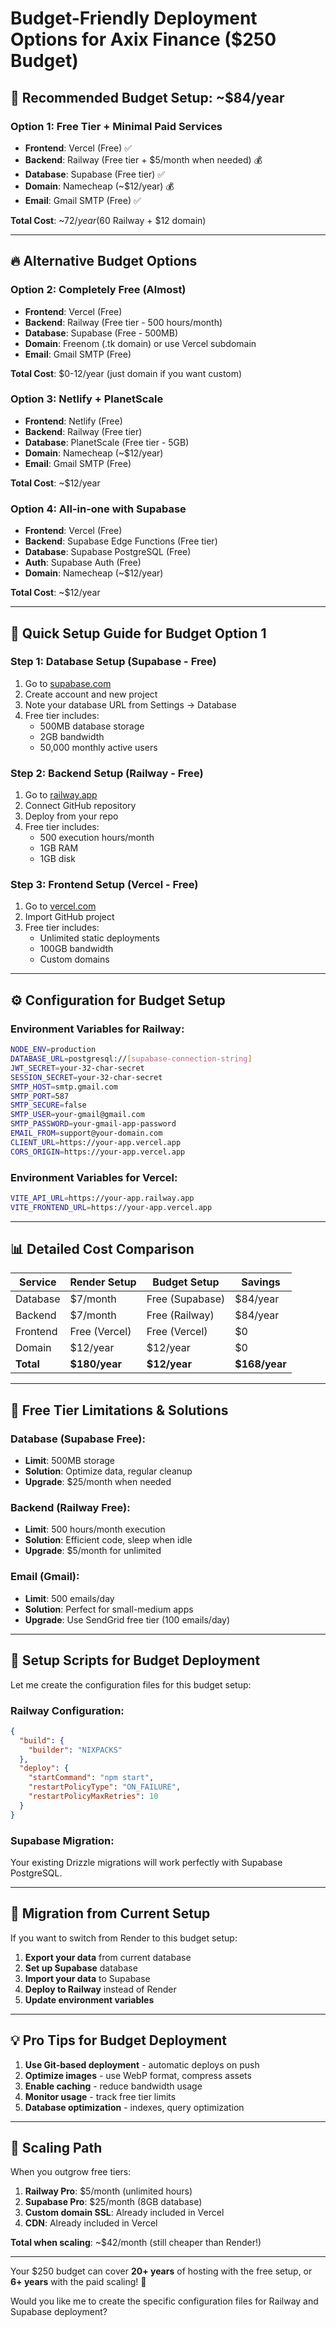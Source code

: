 # Budget-Friendly Deployment Options for Axix Finance ($250 Budget)

## 🎯 Recommended Budget Setup: **~$84/year**

### Option 1: Free Tier + Minimal Paid Services
- **Frontend**: Vercel (Free) ✅
- **Backend**: Railway (Free tier + $5/month when needed) 💰
- **Database**: Supabase (Free tier) ✅  
- **Domain**: Namecheap (~$12/year) 💰
- **Email**: Gmail SMTP (Free) ✅

**Total Cost**: ~$72/year ($60 Railway + $12 domain)

---

## 🔥 Alternative Budget Options

### Option 2: Completely Free (Almost)
- **Frontend**: Vercel (Free)
- **Backend**: Railway (Free tier - 500 hours/month)
- **Database**: Supabase (Free - 500MB)
- **Domain**: Freenom (.tk domain) or use Vercel subdomain
- **Email**: Gmail SMTP (Free)

**Total Cost**: $0-12/year (just domain if you want custom)

### Option 3: Netlify + PlanetScale
- **Frontend**: Netlify (Free)
- **Backend**: Railway (Free tier)
- **Database**: PlanetScale (Free tier - 5GB)
- **Domain**: Namecheap (~$12/year)
- **Email**: Gmail SMTP (Free)

**Total Cost**: ~$12/year

### Option 4: All-in-one with Supabase
- **Frontend**: Vercel (Free)
- **Backend**: Supabase Edge Functions (Free tier)
- **Database**: Supabase PostgreSQL (Free)
- **Auth**: Supabase Auth (Free)
- **Domain**: Namecheap (~$12/year)

**Total Cost**: ~$12/year

---

## 🚀 Quick Setup Guide for Budget Option 1

### Step 1: Database Setup (Supabase - Free)
1. Go to [supabase.com](https://supabase.com)
2. Create account and new project
3. Note your database URL from Settings → Database
4. Free tier includes:
   - 500MB database storage
   - 2GB bandwidth
   - 50,000 monthly active users

### Step 2: Backend Setup (Railway - Free)
1. Go to [railway.app](https://railway.app)
2. Connect GitHub repository
3. Deploy from your repo
4. Free tier includes:
   - 500 execution hours/month
   - 1GB RAM
   - 1GB disk

### Step 3: Frontend Setup (Vercel - Free)
1. Go to [vercel.com](https://vercel.com)
2. Import GitHub project
3. Free tier includes:
   - Unlimited static deployments
   - 100GB bandwidth
   - Custom domains

---

## ⚙️ Configuration for Budget Setup

### Environment Variables for Railway:
```bash
NODE_ENV=production
DATABASE_URL=postgresql://[supabase-connection-string]
JWT_SECRET=your-32-char-secret
SESSION_SECRET=your-32-char-secret
SMTP_HOST=smtp.gmail.com
SMTP_PORT=587
SMTP_SECURE=false
SMTP_USER=your-gmail@gmail.com
SMTP_PASSWORD=your-gmail-app-password
EMAIL_FROM=support@your-domain.com
CLIENT_URL=https://your-app.vercel.app
CORS_ORIGIN=https://your-app.vercel.app
```

### Environment Variables for Vercel:
```bash
VITE_API_URL=https://your-app.railway.app
VITE_FRONTEND_URL=https://your-app.vercel.app
```

---

## 📊 Detailed Cost Comparison

| Service | Render Setup | Budget Setup | Savings |
|---------|-------------|-------------|---------|
| Database | $7/month | Free (Supabase) | $84/year |
| Backend | $7/month | Free (Railway) | $84/year |
| Frontend | Free (Vercel) | Free (Vercel) | $0 |
| Domain | $12/year | $12/year | $0 |
| **Total** | **$180/year** | **$12/year** | **$168/year** |

---

## 🎯 Free Tier Limitations & Solutions

### Database (Supabase Free):
- **Limit**: 500MB storage
- **Solution**: Optimize data, regular cleanup
- **Upgrade**: $25/month when needed

### Backend (Railway Free):
- **Limit**: 500 hours/month execution
- **Solution**: Efficient code, sleep when idle
- **Upgrade**: $5/month for unlimited

### Email (Gmail):
- **Limit**: 500 emails/day
- **Solution**: Perfect for small-medium apps
- **Upgrade**: Use SendGrid free tier (100 emails/day)

---

## 🔧 Setup Scripts for Budget Deployment

Let me create the configuration files for this budget setup:

### Railway Configuration:
```json
{
  "build": {
    "builder": "NIXPACKS"
  },
  "deploy": {
    "startCommand": "npm start",
    "restartPolicyType": "ON_FAILURE",
    "restartPolicyMaxRetries": 10
  }
}
```

### Supabase Migration:
Your existing Drizzle migrations will work perfectly with Supabase PostgreSQL.

---

## 🚦 Migration from Current Setup

If you want to switch from Render to this budget setup:

1. **Export your data** from current database
2. **Set up Supabase** database
3. **Import your data** to Supabase
4. **Deploy to Railway** instead of Render
5. **Update environment variables**

---

## 💡 Pro Tips for Budget Deployment

1. **Use Git-based deployment** - automatic deploys on push
2. **Optimize images** - use WebP format, compress assets
3. **Enable caching** - reduce bandwidth usage
4. **Monitor usage** - track free tier limits
5. **Database optimization** - indexes, query optimization

---

## 🔄 Scaling Path

When you outgrow free tiers:
1. **Railway Pro**: $5/month (unlimited hours)
2. **Supabase Pro**: $25/month (8GB database)
3. **Custom domain SSL**: Already included in Vercel
4. **CDN**: Already included in Vercel

**Total when scaling**: ~$42/month (still cheaper than Render!)

---

Your $250 budget can cover **20+ years** of hosting with the free setup, or **6+ years** with the paid scaling! 🎉

Would you like me to create the specific configuration files for Railway and Supabase deployment?
